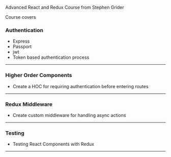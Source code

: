Advanced React and Redux Course from Stephen Grider

Course covers

### Authentication
* Express
* Passport
* jwt
* Token based authentication process
---
### Higher Order Components
* Create a HOC for requiring authentication before entering routes
---
### Redux Middleware
* Create custom middleware for handling async actions
---
### Testing
* Testing React Components with Redux
---
